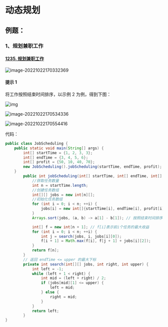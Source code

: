 # 动态规划



## 例题：

### 1、规划兼职工作

#### [1235. 规划兼职工作](https://leetcode.cn/problems/maximum-profit-in-job-scheduling/)

![image-20221022170332369](E:/Development/Typora/images/image-20221022170332369.png)

#### 提示 1

将工作按照结束时间排序，以示例 2 为例，得到下图：

![img](E:/Development/Typora/images/1666245025-aURzDO-20221020.drawio%20(4).png)

![image-20221022170534336](E:/Development/Typora/images/image-20221022170534336.png)

![image-20221022170554416](E:/Development/Typora/images/image-20221022170554416.png)

代码：

```java
public class JobScheduling {
    public static void main(String[] args) {
        int[] startTime = {1, 2, 3, 3};
        int[] endTime = {3, 4, 5, 6};
        int[] profit = {50, 10, 40, 70};
        new JobScheduling().jobScheduling(startTime, endTime, profit);
    }
        public int jobScheduling(int[] startTime, int[] endTime, int[] profit) {
            //获取任务数量
            int n = startTime.length;
            //创建任务数组
            int[][] jobs = new int[n][];
            //初始化任务数组
            for (int i = 0; i < n; ++i) {
                jobs[i] = new int[]{startTime[i], endTime[i], profit[i]};
            }
            Arrays.sort(jobs, (a, b) -> a[1] - b[1]); // 按照结束时间排序 a[1]代表结束时间

            int[] f = new int[n + 1]; // f[i]表示前i个任务的最大收益
            for (int i = 0; i < n; ++i) {
                int j = search(jobs, i, jobs[i][0]);
                f[i + 1] = Math.max(f[i], f[j + 1] + jobs[i][2]);
            }
            return f[n];
        }
        // 返回 endTime <= upper 的最大下标
        private int search(int[][] jobs, int right, int upper) {
            int left = -1;
            while (left + 1 < right) {
                int mid = (left + right) / 2;
                if (jobs[mid][1] <= upper) {
                    left = mid;
                } else {
                    right = mid;
                }
            }
            return left;
        }
}
```

